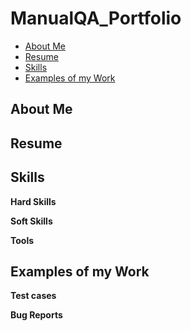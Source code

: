 # ManualQA_Portfolio
- [About Me](#about-me)
- [Resume](#resume)
- [Skills](#skills)
- [Examples of my Work](#examples-of-my-work)

## About Me

## Resume

## Skills
__Hard Skills__

__Soft Skills__

__Tools__

## Examples of my Work
__Test cases__

__Bug Reports__

